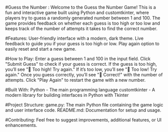 #Guess the Number : 
Welcome to the Guess the Number Game! This is a fun and interactive game built using Python and customtkinter, where players try 
to guess a randomly generated number between 1 and 100. The game provides feedback on whether each guess is too high or too low and keeps
track of the number of attempts it takes to find the correct number.

#Features: 
User-friendly interface with a modern, dark theme.
Live feedback to guide you if your guess is too high or low.
Play again option to easily reset and start a new game.

#How to Play: 
Enter a guess between 1 and 100 in the input field.
Click "Submit Guess" to check if your guess is correct.
If the guess is too high, you’ll see "🔺 Too high! Try again."
If it’s too low, you’ll see "🔻 Too low! Try again."
Once you guess correctly, you’ll see "🎉 Correct!" with the number of attempts.
Click "Play Again" to restart the game with a new number.

#Built With: 
Python - The main programming language
customtkinter - A modern library for building interfaces in Python with Tkinter

#Project Structure: 
game.py: The main Python file containing the game logic and user interface code.
README.md: Documentation for setup and usage.

#Contributing: 
Feel free to suggest improvements, additional features, or UI enhancements.
